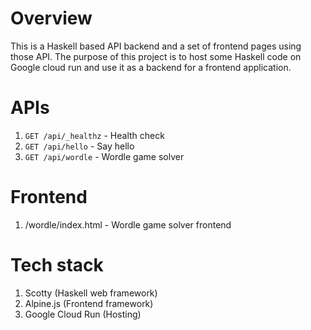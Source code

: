 # Overview

This is a Haskell based API backend and a set of frontend pages using those API.
The purpose of this project is to host some Haskell code on Google cloud run and use it as a backend for a frontend application.

# APIs

1. `GET /api/_healthz` - Health check
1. `GET /api/hello` - Say hello
1. `GET /api/wordle` - Wordle game solver

# Frontend

1. /wordle/index.html - Wordle game solver frontend

# Tech stack

1. Scotty (Haskell web framework)
1. Alpine.js (Frontend framework)
1. Google Cloud Run (Hosting)
